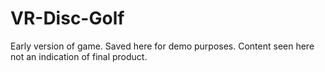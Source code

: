 # VR-Disc-Golf

Early version of game. Saved here for demo purposes. Content seen here not an indication of final product.
